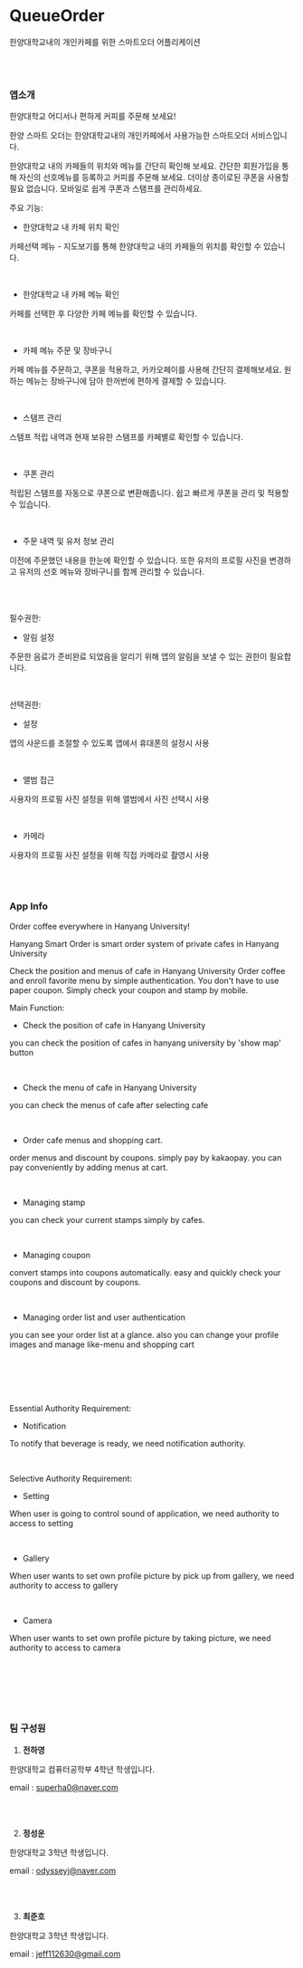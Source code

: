 # QueueOrder
한양대학교내의 개인카페를 위한 스마트오더 어플리케이션

<br>
<br>

### 앱소개

한양대학교 어디서나 편하게 커피를 주문해 보세요!

한양 스마트 오더는 한양대학교내의 개인카페에서 사용가능한 스마트오더 서비스입니다.

한양대학교 내의 카페들의 위치와  메뉴를 간단히 확인해 보세요.
간단한 회원가입을 통해 자신의 선호메뉴를 등록하고 커피를 주문해 보세요.
더이상 종이로된 쿠폰을 사용할 필요 없습니다. 모바일로 쉽게 쿠폰과 스탬프를 관리하세요.


주요 기능:
- 한양대학교 내 카페 위치 확인

카페선택 메뉴 - 지도보기를 통해 한양대학교 내의 카페들의 위치를 확인할 수 있습니다.


<br>

- 한양대학교 내 카페 메뉴 확인

카페를 선택한 후 다양한 카페 메뉴를 확인할 수 있습니다.


<br>

- 카페 메뉴 주문 및 장바구니

카페 메뉴를 주문하고, 쿠폰을 적용하고, 카카오페이를 사용해 간단히 결제해보세요. 원하는 메뉴는 장바구니에 담아 한꺼번에 편하게 결제할 수 있습니다.


<br>

- 스탬프 관리

스탬프 적립 내역과 현재 보유한 스탬프를 카페별로 확인할 수 있습니다.


<br>

- 쿠폰 관리

적립된 스탬프를 자동으로 쿠폰으로 변환해줍니다. 쉽고 빠르게 쿠폰을 관리 및 적용할 수 있습니다.


<br>

- 주문 내역 및 유저 정보 관리

이전에 주문했던 내용을 한눈에 확인할 수 있습니다. 또한 유저의 프로필 사진을 변경하고 유저의 선호 메뉴와 장바구니를 함께 관리할 수 있습니다.


<br>
<br>

필수권한:
- 알림 설정

주문한 음료가 준비완료 되었음을 알리기 위해 앱의 알림을 보낼 수 있는 권한이 필요합니다.

<br>

선택권한:
- 설정

앱의 사운드를 조절할 수 있도록 앱에서 휴대폰의 설정시 사용


<br>

- 앨범 접근

사용자의 프로필 사진 설정을 위해 앨범에서 사진 선택시 사용


<br>

- 카메라

사용자의 프로필 사진 설정을 위해 직접 카메라로 촬영시 사용

<br>
<br>

### App Info

Order coffee everywhere in Hanyang University!

Hanyang Smart Order is smart order system of private cafes in Hanyang University

Check the position and menus of cafe in Hanyang University
Order coffee and enroll favorite menu by simple authentication.
You don't have to use paper coupon. Simply check your coupon and stamp by mobile.

Main Function:
-  Check the position of cafe in Hanyang University

you can check the position of cafes in hanyang university by 'show map' button


<br>

- Check the menu of cafe in Hanyang University

you can check the menus of cafe after selecting cafe


<br>

- Order cafe menus and shopping cart.

order menus and discount by coupons. simply pay by kakaopay. you can pay conveniently by adding menus at cart.


<br>

- Managing stamp

you can check your current stamps simply by cafes.


<br>

- Managing coupon

convert stamps into coupons automatically. easy and quickly check your coupons and discount by coupons.


<br>

- Managing order list and user authentication

you can see your order list at a glance. also you can change your profile images and manage like-menu and shopping cart


<br>
<br>
<br>
<br>


Essential Authority Requirement:
- Notification 

To notify that beverage is ready, we need notification authority.

<br>

Selective Authority Requirement:
- Setting

When user is going to control sound of application, we need authority to access to setting


<br>

- Gallery

When user wants to set own profile picture by pick up from gallery, we need authority to access to gallery


<br>

- Camera

When user wants to set own profile picture by taking picture, we need authority to access to camera

<br>
<br>
<br>
<br>
<br>

### 팀 구성원

1. **전하영**

 한양대학교 컴퓨터공학부 4학년 학생입니다.

 email : superha0@naver.com


<br><br>

2. **정성운**

 한양대학교 3학년 학생입니다.

 email : odysseyj@naver.com

<br></br>

3. **최준호**

 한양대학교 3학년 학생입니다.

 email : jeff112630@gmail.com

